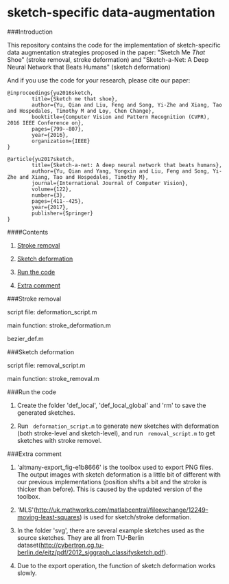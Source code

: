 # sketch-specific data-augmentation

###Introduction

This repository contains the code for the implementation of sketch-specific data augmentation strategies proposed in the paper: 
"Sketch Me *That* Shoe" (stroke removal, stroke deformation) and "Sketch-a-Net: A Deep Neural Network that Beats Humans" (sketch deformation)

And if you use the code for your research, please cite our paper:

    @inproceedings{yu2016sketch,
            title={Sketch me that shoe},
            author={Yu, Qian and Liu, Feng and Song, Yi-Zhe and Xiang, Tao and Hospedales, Timothy M and Loy, Chen Change},
            booktitle={Computer Vision and Pattern Recognition (CVPR), 2016 IEEE Conference on},
            pages={799--807},
            year={2016},
            organization={IEEE}
    }

    @article{yu2017sketch,
            title={Sketch-a-net: A deep neural network that beats humans},
            author={Yu, Qian and Yang, Yongxin and Liu, Feng and Song, Yi-Zhe and Xiang, Tao and Hospedales, Timothy M},
            journal={International Journal of Computer Vision},
            volume={122},
            number={3},
            pages={411--425},
            year={2017},
            publisher={Springer}
    }

	
####Contents

1. [Stroke removal](#license)

2. [Sketch deformation](#installation)

3. [Run the code](#run-the-demo)

4. [Extra comment](#extra-comment)


###Stroke removal

script file: deformation_script.m
  
main function: stroke_deformation.m
  
bezier_def.m

###Sketch deformation

script file: removal_script.m

main function: stroke_removal.m

###Run the code

1. Create the folder 'def_local', 'def_local_global' and 'rm' to save the generated sketches.

2. Run ``` deformation_script.m``` to generate new sketches with deformation (both stroke-level and sketch-level), and run ``` removal_script.m``` to get sketches with stroke removel.
	
###Extra comment

1. 'altmany-export_fig-e1b8666' is the toolbox used to export PNG files. The output images with sketch deformation is a little bit of different with our previous implementations (position shifts a bit and the stroke is thicker than before). This is caused by the updated version of the toolbox.

2. 'MLS'(http://uk.mathworks.com/matlabcentral/fileexchange/12249-moving-least-squares) is used for sketch/stroke deformation.

3. In the folder 'svg', there are several example sketches used as the source sketches. They are all from TU-Berlin dataset(http://cybertron.cg.tu-berlin.de/eitz/pdf/2012_siggraph_classifysketch.pdf).

4. Due to the export operation, the function of sketch deformation works slowly.

